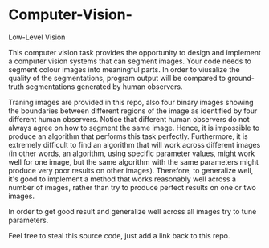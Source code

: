 # Computer-Vision-
Low-Level Vision


This computer vision task provides the opportunity to design and implement a computer vision systems that can segment images. Your code needs to segment colour images into meaningful parts. In order to viusalize the quality of the segmentations, program output will be compared to ground-truth segmentations generated by human observers.

Traning images are provided in this repo, also four binary images showing the boundaries between different regions of the image as identified by four different human observers. Notice that different human observers do not always agree on how to segment the same image. Hence, it is impossible to produce an algorithm that performs this task perfectly. Furthermore, it is extremely difficult to find an algorithm that will work across different images (in other words, an algorithm, using specific parameter values, might work well for one image, but the same algorithm with the same parameters might produce very poor results on other images). Therefore, to generalize well, it's good to implement a method that works reasonably well across a number of images, rather than try to produce perfect results on one or two images.

In order to get good result and generalize well across all images try to tune parameters. 
 
Feel free to steal this source code, just add a link back to this repo.
